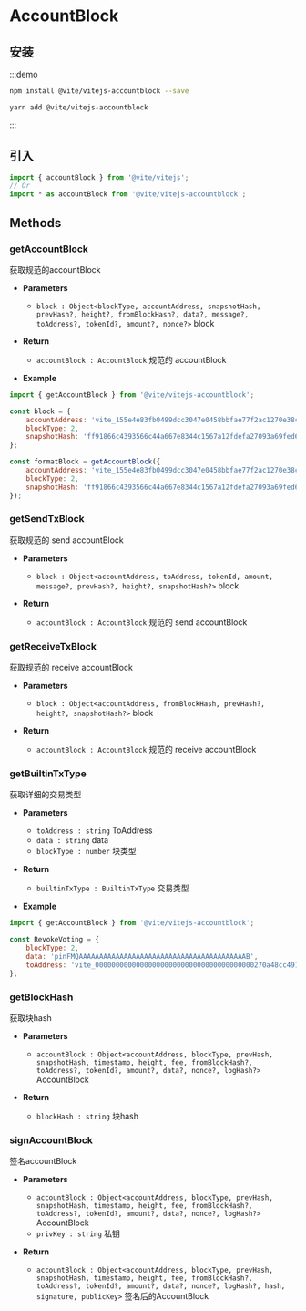 # AccountBlock

## 安装

:::demo
```bash tab:npm
npm install @vite/vitejs-accountblock --save
```

```bash tab:yarn
yarn add @vite/vitejs-accountblock
```
:::

## 引入

```javascript import
import { accountBlock } from '@vite/vitejs';
// Or
import * as accountBlock from '@vite/vitejs-accountblock';
```

## Methods

### getAccountBlock
获取规范的accountBlock

- **Parameters**
  - `block : Object<blockType, accountAddress, snapshotHash, prevHash?, height?, fromBlockHash?, data?, message?, toAddress?, tokenId?, amount?, nonce?>` block

- **Return**
  - `accountBlock : AccountBlock` 规范的 accountBlock

- **Example**
```javascript ::Demo
import { getAccountBlock } from '@vite/vitejs-accountblock';

const block = {
    accountAddress: 'vite_155e4e83fb0499dcc3047e0458bbfae77f2ac1270e38c176f8',
    blockType: 2,
    snapshotHash: 'ff91866c4393566c44a667e8344c1567a12fdefa27093a69fed6ecbf4cb02046'
};

const formatBlock = getAccountBlock({
    accountAddress: 'vite_155e4e83fb0499dcc3047e0458bbfae77f2ac1270e38c176f8',
    blockType: 2,
    snapshotHash: 'ff91866c4393566c44a667e8344c1567a12fdefa27093a69fed6ecbf4cb02046'
});
```

### getSendTxBlock 
获取规范的 send accountBlock

- **Parameters**
  - `block : Object<accountAddress, toAddress, tokenId, amount, message?, prevHash?, height?, snapshotHash?>` block

- **Return**
  - `accountBlock : AccountBlock` 规范的 send accountBlock
  
### getReceiveTxBlock
获取规范的 receive accountBlock

- **Parameters**
  - `block : Object<accountAddress, fromBlockHash, prevHash?, height?, snapshotHash?>` block

- **Return**
  - `accountBlock : AccountBlock` 规范的 receive accountBlock

### getBuiltinTxType 
获取详细的交易类型

- **Parameters**
  - `toAddress : string` ToAddress
  - `data : string` data 
  - `blockType : number` 块类型

- **Return**
  - `builtinTxType : BuiltinTxType` 交易类型

- **Example**
```javascript ::Demo
import { getAccountBlock } from '@vite/vitejs-accountblock';

const RevokeVoting = {
    blockType: 2,
    data: 'pinFMQAAAAAAAAAAAAAAAAAAAAAAAAAAAAAAAAAAAAAAAAAB',
    toAddress: 'vite_000000000000000000000000000000000000000270a48cc491'
};
```

### getBlockHash
获取块hash

- **Parameters**
  - `accountBlock : Object<accountAddress, blockType, prevHash, snapshotHash, timestamp, height, fee, fromBlockHash?, toAddress?, tokenId?, amount?, data?, nonce?, logHash?>` AccountBlock

- **Return**
  - `blockHash : string` 块hash
  
### signAccountBlock
签名accountBlock

- **Parameters**
  - `accountBlock : Object<accountAddress, blockType, prevHash, snapshotHash, timestamp, height, fee, fromBlockHash?, toAddress?, tokenId?, amount?, data?, nonce?, logHash?>` AccountBlock
  - `privKey : string` 私钥
  
- **Return**
  - `accountBlock : Object<accountAddress, blockType, prevHash, snapshotHash, timestamp, height, fee, fromBlockHash?, toAddress?, tokenId?, amount?, data?, nonce?, logHash?, hash, signature, publicKey>` 签名后的AccountBlock
